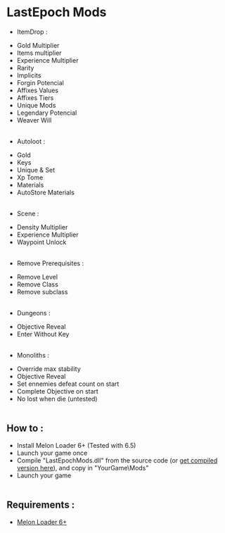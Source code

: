 # LastEpoch Mods
+ ItemDrop :
- Gold Multiplier
- Items multiplier
- Experience Multiplier
- Rarity
- Implicits
- Forgin Potencial
- Affixes Values
- Affixes Tiers
- Unique Mods
- Legendary Potencial
- Weaver Will
<br/><br/>
+ Autoloot :
- Gold
- Keys
- Unique & Set
- Xp Tome
- Materials
- AutoStore Materials
<br/><br/>
+ Scene :
- Density Multiplier
- Experience Multiplier
- Waypoint Unlock
<br/><br/>
+ Remove Prerequisites :
- Remove Level
- Remove Class
- Remove subclass
<br/><br/>
+ Dungeons :
- Objective Reveal
- Enter Without Key
<br/><br/>
+ Monoliths :
- Override max stability
- Objective Reveal
- Set ennemies defeat count on start
- Complete Objective on start
- No lost when die (untested)
<br/><br/>
## How to : 
+ Install Melon Loader 6+ (Tested with 6.5)
+ Launch your game once
+ Compile "LastEpochMods.dll" from the source code (or [get compiled version here](https://github.com/RolandSolymosi/LastEpoch_Mods/releases/)), and copy in "YourGame\Mods\"
+ Launch your game
<br/><br/>
## Requirements :
+ [Melon Loader 6+](https://github.com/LavaGang/MelonLoader)
